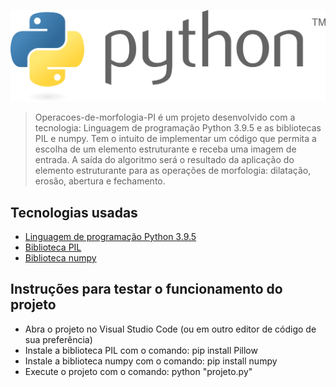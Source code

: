 ![Operacoes-de-morfologia-PI](imagens/Python-logo.png)
> Operacoes-de-morfologia-PI é um projeto desenvolvido com a tecnologia: Linguagem de programação Python 3.9.5 e as bibliotecas PIL e numpy. Tem o intuito de implementar um código que permita a escolha de um elemento estruturante e receba uma imagem de entrada. A saída do algoritmo será o resultado da aplicação do elemento estruturante para as operações de morfologia: dilatação, erosão, abertura e fechamento.

## Tecnologias usadas
  * [Linguagem de programação Python 3.9.5](https://www.python.org/)
  * [Biblioteca PIL](https://pypi.org/project/Pillow/)
  * [Biblioteca numpy](https://numpy.org/install/)

## Instruções para testar o funcionamento do projeto
 * Abra o projeto no Visual Studio Code (ou em outro editor de código de sua preferência)
 * Instale a biblioteca PIL com o comando: pip install Pillow
 * Instale a biblioteca numpy com o comando: pip install numpy
 * Execute o projeto com o comando: python "projeto.py"